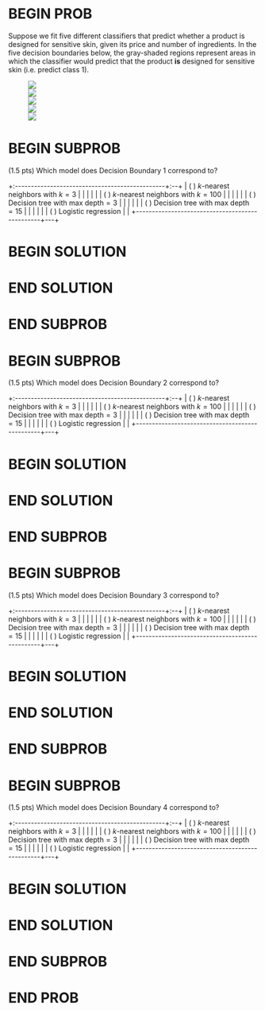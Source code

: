# BEGIN PROB

Suppose we fit five different classifiers that predict whether a product
is designed for sensitive skin, given its price and number of
ingredients. In the five decision boundaries below, the gray-shaded
regions represent areas in which the classifier would predict that the
product **is** designed for sensitive skin (i.e. predict class 1).

<figure>
<div class="minipage">
<img src="final-images/db1.png" />
</div>
<div class="minipage">
<img src="final-images/db2.png" />
</div>
<div class="minipage">
<img src="final-images/db3.png" />
</div>
<div class="minipage">
<img src="final-images/db4.png" />
</div>
<div class="minipage">
<img src="final-images/db5.png" />
</div>
</figure>

# BEGIN SUBPROB

(1.5 pts) Which model does Decision Boundary 1 correspond to?

+:-----------------------------------------------+:--+
| ( ) $k$-nearest neighbors with $k = 3$         |   |
|                                                |   |
| ( ) $k$-nearest neighbors with $k = 100$       |   |
|                                                |   |
| ( ) Decision tree with $\text{max depth} = 3$  |   |
|                                                |   |
| ( ) Decision tree with $\text{max depth} = 15$ |   |
|                                                |   |
| ( ) Logistic regression                        |   |
+------------------------------------------------+---+

# BEGIN SOLUTION

# END SOLUTION

# END SUBPROB

# BEGIN SUBPROB

(1.5 pts) Which model does Decision Boundary 2 correspond to?

+:-----------------------------------------------+:--+
| ( ) $k$-nearest neighbors with $k = 3$         |   |
|                                                |   |
| ( ) $k$-nearest neighbors with $k = 100$       |   |
|                                                |   |
| ( ) Decision tree with $\text{max depth} = 3$  |   |
|                                                |   |
| ( ) Decision tree with $\text{max depth} = 15$ |   |
|                                                |   |
| ( ) Logistic regression                        |   |
+------------------------------------------------+---+

# BEGIN SOLUTION

# END SOLUTION

# END SUBPROB

# BEGIN SUBPROB

(1.5 pts) Which model does Decision Boundary 3 correspond to?

+:-----------------------------------------------+:--+
| ( ) $k$-nearest neighbors with $k = 3$         |   |
|                                                |   |
| ( ) $k$-nearest neighbors with $k = 100$       |   |
|                                                |   |
| ( ) Decision tree with $\text{max depth} = 3$  |   |
|                                                |   |
| ( ) Decision tree with $\text{max depth} = 15$ |   |
|                                                |   |
| ( ) Logistic regression                        |   |
+------------------------------------------------+---+

# BEGIN SOLUTION

# END SOLUTION

# END SUBPROB

# BEGIN SUBPROB

(1.5 pts) Which model does Decision Boundary 4 correspond to?

+:-----------------------------------------------+:--+
| ( ) $k$-nearest neighbors with $k = 3$         |   |
|                                                |   |
| ( ) $k$-nearest neighbors with $k = 100$       |   |
|                                                |   |
| ( ) Decision tree with $\text{max depth} = 3$  |   |
|                                                |   |
| ( ) Decision tree with $\text{max depth} = 15$ |   |
|                                                |   |
| ( ) Logistic regression                        |   |
+------------------------------------------------+---+

# BEGIN SOLUTION

# END SOLUTION

# END SUBPROB

# END PROB